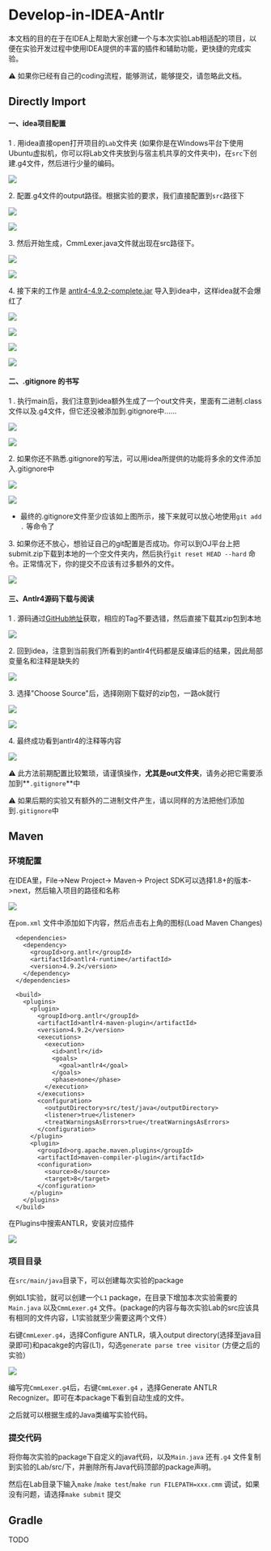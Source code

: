 # Develop-in-IDEA-Antlr

本文档的目的在于在IDEA上帮助大家创建一个与本次实验Lab相适配的项目，以便在实验开发过程中使用IDEA提供的丰富的插件和辅助功能，更快捷的完成实验。

⚠️ 如果你已经有自己的coding流程，能够测试，能够提交，请忽略此文档。

## Directly Import

#### 一、idea项目配置

1 . 用idea直接open打开项目的`Lab`文件夹 (如果你是在Windows平台下使用Ubuntu虚拟机，你可以将Lab文件夹放到与宿主机共享的文件夹中)，在`src`下创建.g4文件，然后进行少量的编码。

![](.gitbook/assets/Snipaste\_2021-11-15\_20-12-44.png)

2\. 配置.g4文件的output路径。根据实验的要求，我们直接配置到`src`路径下

![](<.gitbook/assets/Snipaste\_2021-11-15\_20-13-43 (3).png>)

![](<.gitbook/assets/Snipaste\_2021-11-15\_20-16-18 (1).png>)

3\. 然后开始生成，CmmLexer.java文件就出现在src路径下。

![](<.gitbook/assets/Snipaste\_2021-11-15\_20-16-50 (1).png>)

![](.gitbook/assets/Snipaste\_2021-11-15\_20-17-44.png)

4\. 接下来的工作是 [antlr4-4.9.2-complete.jar](https://repo1.maven.org/maven2/org/antlr/antlr4/4.9.2/)  导入到idea中，这样idea就不会爆红了

![](.gitbook/assets/Snipaste\_2021-11-15\_20-18-18.png)

![](<.gitbook/assets/Snipaste\_2021-11-15\_20-20-15 (1).png>)

![](<.gitbook/assets/Snipaste\_2021-11-15\_20-22-26 (1).png>)

![](<.gitbook/assets/Snipaste\_2021-11-15\_20-23-09 (1).png>)

#### 二、.gitignore 的书写

1 . 执行main后，我们注意到idea额外生成了一个out文件夹，里面有二进制.class文件以及.g4文件，但它还没被添加到.gitignore中......

![](<.gitbook/assets/Snipaste\_2021-11-15\_20-25-47 (1).png>)

![](.gitbook/assets/Snipaste\_2021-11-15\_20-27-33.png)

2\. 如果你还不熟悉.gitignore的写法，可以用idea所提供的功能将多余的文件添加入.gitignore中

![](<.gitbook/assets/Snipaste\_2021-11-15\_20-29-52 (1).png>)

![](.gitbook/assets/Snipaste\_2021-11-15\_20-30-13.png)

* 最终的.gitignore文件至少应该如上图所示，接下来就可以放心地使用`git add .` 等命令了

3\. 如果你还不放心，想验证自己的git配置是否成功。你可以到OJ平台上把submit.zip下载到本地的一个空文件夹内，然后执行`git reset HEAD --hard`  命令。正常情况下，你的提交不应该有过多额外的文件。

![](<.gitbook/assets/Snipaste\_2021-11-15\_20-58-43 (1).png>)

#### 三、Antlr4源码下载与阅读

1 . 源码通过[GitHub地址](https://github.com/antlr/antlr4/tree/4.9.2)获取，相应的Tag不要选错，然后直接下载其zip包到本地

![](<.gitbook/assets/image (1).png>)

2\. 回到idea，注意到当前我们所看到的antlr4代码都是反编译后的结果，因此局部变量名和注释是缺失的

![](<.gitbook/assets/Snipaste\_2021-11-15\_21-14-27 (1).png>)

3\. 选择"Choose Source"后，选择刚刚下载好的zip包，一路ok就行

![](<.gitbook/assets/Snipaste\_2021-11-15\_21-15-23 (1).png>)

![](.gitbook/assets/Snipaste\_2021-11-15\_21-15-50.png)

4\. 最终成功看到antlr4的注释等内容

![](<.gitbook/assets/Snipaste\_2021-11-15\_21-16-10 (1).png>)



⚠️ 此方法前期配置比较繁琐，请谨慎操作，**尤其是out文件夹**，请务必把它需要添加到**`.gitignore`**中

⚠️ 如果后期的实验又有额外的二进制文件产生，请以同样的方法把他们添加到`.gitignore`中

## Maven

### 环境配置

在IDEA里，File->New Project-> Maven-> Project SDK可以选择1.8+的版本->next，然后输入项目的路径和名称

![](<.gitbook/assets/image (1) (1).png>)

在`pom.xml` 文件中添加如下内容，然后点击右上角的图标(Load Maven Changes)

```markup
  <dependencies>
    <dependency>
      <groupId>org.antlr</groupId>
      <artifactId>antlr4-runtime</artifactId>
      <version>4.9.2</version>
    </dependency>
  </dependencies>

  <build>
    <plugins>
      <plugin>
        <groupId>org.antlr</groupId>
        <artifactId>antlr4-maven-plugin</artifactId>
        <version>4.9.2</version>
        <executions>
          <execution>
            <id>antlr</id>
            <goals>
              <goal>antlr4</goal>
            </goals>
            <phase>none</phase>
          </execution>
        </executions>
        <configuration>
          <outputDirectory>src/test/java</outputDirectory>
          <listener>true</listener>
          <treatWarningsAsErrors>true</treatWarningsAsErrors>
        </configuration>
      </plugin>
      <plugin>
        <groupId>org.apache.maven.plugins</groupId>
        <artifactId>maven-compiler-plugin</artifactId>
        <configuration>
          <source>8</source>
          <target>8</target>
        </configuration>
      </plugin>
    </plugins>
  </build>
```

在Plugins中搜索ANTLR，安装对应插件

![](.gitbook/assets/image.png)

### 项目目录

在`src/main/java`目录下，可以创建每次实验的package

例如L1实验，就可以创建一个`L1` package，在目录下增加本次实验需要的`Main.java` 以及`CmmLexer.g4` 文件。(package的内容与每次实验Lab的src应该具有相同的文件内容，L1实验就至少需要这两个文件）

右键`CmmLexer.g4`，选择Configure ANTLR，填入output directory(选择至java目录即可)和pacakge的内容(L1)，勾选`generate parse tree visitor` (方便之后的实验）

![](<.gitbook/assets/image (2).png>)

编写完`CmmLexer.g4`后，右键`CmmLexer.g4` ，选择Generate ANTLR Recognizer。即可在本package下看到自动生成的文件。

之后就可以根据生成的Java类编写实验代码。

### 提交代码

将你每次实验的package下自定义的java代码，以及`Main.java` 还有`.g4` 文件复制到实验的Lab/src/下，并删除所有Java代码顶部的package声明。

然后在Lab目录下输入`make` /`make test`/`make run FILEPATH=xxx.cmm` 调试，如果没有问题，请选择`make submit` 提交

## Gradle

TODO

